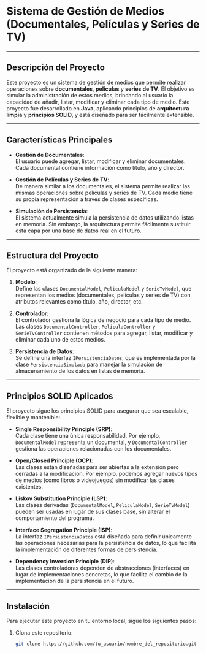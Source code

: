 # Sistema de Gestión de Medios (Documentales, Películas y Series de TV)

---

## Descripción del Proyecto

Este proyecto es un sistema de gestión de medios que permite realizar operaciones sobre **documentales**, **películas** y **series de TV**. El objetivo es simular la administración de estos medios, brindando al usuario la capacidad de añadir, listar, modificar y eliminar cada tipo de medio. Este proyecto fue desarrollado en **Java**, aplicando principios de **arquitectura limpia** y **principios SOLID**, y está diseñado para ser fácilmente extensible.

---

## Características Principales

- **Gestión de Documentales**:  
   El usuario puede agregar, listar, modificar y eliminar documentales. Cada documental contiene información como título, año y director.

- **Gestión de Películas y Series de TV**:  
   De manera similar a los documentales, el sistema permite realizar las mismas operaciones sobre películas y series de TV. Cada medio tiene su propia representación a través de clases específicas.

- **Simulación de Persistencia**:  
   El sistema actualmente simula la persistencia de datos utilizando listas en memoria. Sin embargo, la arquitectura permite fácilmente sustituir esta capa por una base de datos real en el futuro.

---

## Estructura del Proyecto

El proyecto está organizado de la siguiente manera:

1. **Modelo**:  
   Define las clases `DocumentalModel`, `PeliculaModel` y `SerieTvModel`, que representan los medios (documentales, películas y series de TV) con atributos relevantes como título, año, director, etc.

2. **Controlador**:  
   El controlador gestiona la lógica de negocio para cada tipo de medio. Las clases `DocumentalController`, `PeliculaController` y `SerieTvController` contienen métodos para agregar, listar, modificar y eliminar cada uno de estos medios.

3. **Persistencia de Datos**:  
   Se define una interfaz `IPersistenciaDatos`, que es implementada por la clase `PersistenciaSimulada` para manejar la simulación de almacenamiento de los datos en listas de memoria.

---

## Principios SOLID Aplicados

El proyecto sigue los principios SOLID para asegurar que sea escalable, flexible y mantenible:

- **Single Responsibility Principle (SRP)**:  
   Cada clase tiene una única responsabilidad. Por ejemplo, `DocumentalModel` representa un documental, y `DocumentalController` gestiona las operaciones relacionadas con los documentales.
   
- **Open/Closed Principle (OCP)**:  
   Las clases están diseñadas para ser abiertas a la extensión pero cerradas a la modificación. Por ejemplo, podemos agregar nuevos tipos de medios (como libros o videojuegos) sin modificar las clases existentes.
   
- **Liskov Substitution Principle (LSP)**:  
   Las clases derivadas (`DocumentalModel`, `PeliculaModel`, `SerieTvModel`) pueden ser usadas en lugar de sus clases base, sin alterar el comportamiento del programa.

- **Interface Segregation Principle (ISP)**:  
   La interfaz `IPersistenciaDatos` está diseñada para definir únicamente las operaciones necesarias para la persistencia de datos, lo que facilita la implementación de diferentes formas de persistencia.

- **Dependency Inversion Principle (DIP)**:  
   Las clases controladoras dependen de abstracciones (interfaces) en lugar de implementaciones concretas, lo que facilita el cambio de la implementación de la persistencia en el futuro.

---

## Instalación

Para ejecutar este proyecto en tu entorno local, sigue los siguientes pasos:

1. Clona este repositorio:
   ```bash
   git clone https://github.com/tu_usuario/nombre_del_repositorio.git

